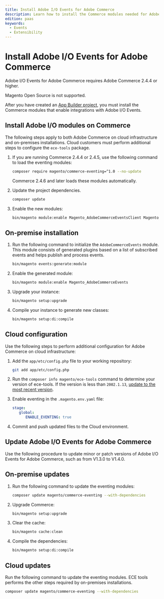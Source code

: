 ```yaml
---
title: Install Adobe I/O Events for Adobe Commerce
description: Learn how to install the Commerce modules needed for Adobe I/O Events for Adobe Commerce.
edition: paas
keywords:
  - Events
  - Extensibility
---
```


# Install Adobe I/O Events for Adobe Commerce

Adobe I/O Events for Adobe Commerce requires Adobe Commerce 2.4.4 or higher.

Magento Open Source is not supported.

After you have created an [App Builder project](./project-setup.md), you must install the Commerce modules that enable integrations with Adobe I/O Events.

## Install Adobe I/O modules on Commerce

The following steps apply to both Adobe Commerce on cloud infrastructure and on-premises installations. Cloud customers must perform additional steps to configure the `ece-tools` package.

1. If you are running Commerce 2.4.4 or 2.4.5, use the following command to load the eventing modules:

   ```bash
   composer require magento/commerce-eventing=^1.0 --no-update
   ```

   Commerce 2.4.6 and later loads these modules automatically.

1. Update the project dependencies.

   ```bash
   composer update
   ```

1. Enable the new modules:

   ```bash
   bin/magento module:enable Magento_AdobeCommerceEventsClient Magento_AdobeCommerceEventsGenerator Magento_AdobeIoEventsClient Magento_AdobeCommerceOutOfProcessExtensibility
   ```

## On-premise installation

1. Run the following command to initialize the `AdobeCommerceEvents` module. This module consists of generated plugins based on a list of subscribed events and helps publish and process events.

   ```bash
   bin/magento events:generate:module
   ```

1. Enable the generated module:

   ```bash
   bin/magento module:enable Magento_AdobeCommerceEvents
   ```

1. Upgrade your instance:

   ```bash
   bin/magento setup:upgrade
   ```

1. Compile your instance to generate new classes:

   ```bash
   bin/magento setup:di:compile
   ```

## Cloud configuration

Use the following steps to perform additional configuration for Adobe Commerce on cloud infrastructure:

1. Add the `app/etc/config.php` file to your working repository:

   ```bash
   git add app/etc/config.php
   ```

1. Run the `composer info magento/ece-tools` command to determine your version of ece-tools. If the version is less than `2002.1.13`, [update to the most recent version](https://experienceleague.adobe.com/docs/commerce-cloud-service/user-guide/dev-tools/ece-tools/update-package.html).

1. Enable eventing in the `.magento.env.yaml` file:

   ```yaml
   stage:
      global:
         ENABLE_EVENTING: true
   ```

1. Commit and push updated files to the Cloud environment.

## Update Adobe I/O Events for Adobe Commerce

Use the following procedure to update minor or patch versions of Adobe I/O Events for Adobe Commerce, such as from V1.3.0 to V1.4.0.

## On-premise updates

1. Run the following command to update the eventing modules:

   ```bash
   composer update magento/commerce-eventing --with-dependencies
   ```

1. Upgrade Commerce:

   ```bash
   bin/magento setup:upgrade
   ```

1. Clear the cache:

   ```bash
   bin/magento cache:clean
   ```

1. Compile the dependencies:

   ```bash
   bin/magento setup:di:compile
   ```

## Cloud updates

Run the following command to update the eventing modules. ECE tools performs the other steps required by on-premises installations.

```bash
composer update magento/commerce-eventing --with-dependencies
```
